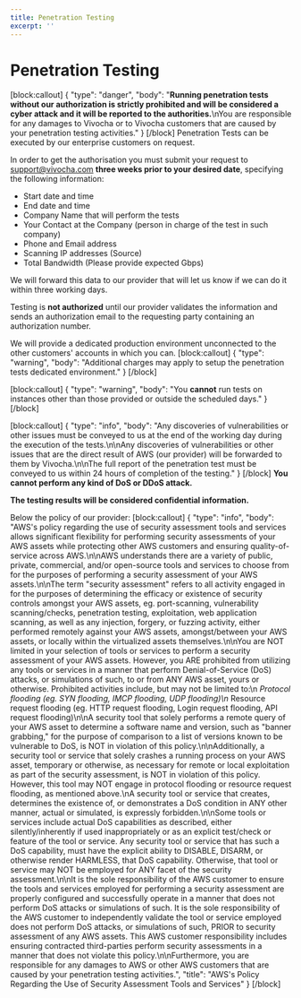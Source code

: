 ```yaml
---
title: Penetration Testing
excerpt: ''
---
```


# Penetration Testing

\[block:callout\] { "type": "danger", "body": "**Running penetration tests without our authorization is strictly prohibited and will be considered a cyber attack and it will be reported to the authorities.**\nYou are responsible for any damages to Vivocha or to Vivocha customers that are caused by your penetration testing activities." } \[/block\] Penetration Tests can be executed by our enterprise customers on request.

In order to get the authorisation you must submit your request to support@vivocha.com **three weeks prior to your desired date**, specifying the following information:

* Start date and time
* End date and time
* Company Name that will perform the tests
* Your Contact at the Company \(person in charge of the test in such company\)
* Phone and Email address
* Scanning IP addresses \(Source\)
* Total Bandwidth \(Please provide expected Gbps\)

We will forward this data to our provider that will let us know if we can do it within three working days.

Testing is **not authorized** until our provider validates the information and sends an authorization email to the requesting party containing an authorization number.

We will provide a dedicated production environment unconnected to the other customers' accounts in which you can. \[block:callout\] { "type": "warning", "body": "Additional charges may apply to setup the penetration tests dedicated environment." } \[/block\]

\[block:callout\] { "type": "warning", "body": "You **cannot** run tests on instances other than those provided or outside the scheduled days." } \[/block\]

\[block:callout\] { "type": "info", "body": "Any discoveries of vulnerabilities or other issues must be conveyed to us at the end of the working day during the execution of the tests.\n\nAny discoveries of vulnerabilities or other issues that are the direct result of AWS \(our provider\) will be forwarded to them by Vivocha.\n\nThe full report of the penetration test must be conveyed to us within 24 hours of completion of the testing." } \[/block\] **You cannot perform any kind of DoS or DDoS attack.**

**The testing results will be considered confidential information.**

Below the policy of our provider: \[block:callout\] { "type": "info", "body": "AWS's policy regarding the use of security assessment tools and services allows significant flexibility for performing security assessments of your AWS assets while protecting other AWS customers and ensuring quality-of-service across AWS.\n\nAWS understands there are a variety of public, private, commercial, and/or open-source tools and services to choose from for the purposes of performing a security assessment of your AWS assets.\n\nThe term \"security assessment\" refers to all activity engaged in for the purposes of determining the efficacy or existence of security controls amongst your AWS assets, eg. port-scanning, vulnerability scanning/checks, penetration testing, exploitation, web application scanning, as well as any injection, forgery, or fuzzing activity, either performed remotely against your AWS assets, amongst/between your AWS assets, or locally within the virtualized assets themselves.\n\nYou are NOT limited in your selection of tools or services to perform a security assessment of your AWS assets. However, you ARE prohibited from utilizing any tools or services in a manner that perform Denial-of-Service \(DoS\) attacks, or simulations of such, to or from ANY AWS asset, yours or otherwise. Prohibited activities include, but may not be limited to:\n _Protocol flooding \(eg. SYN flooding, IMCP flooding, UDP flooding\)\n_ Resource request flooding \(eg. HTTP request flooding, Login request flooding, API request flooding\)\n\nA security tool that solely performs a remote query of your AWS asset to determine a software name and version, such as \"banner grabbing,\" for the purpose of comparison to a list of versions known to be vulnerable to DoS, is NOT in violation of this policy.\n\nAdditionally, a security tool or service that solely crashes a running process on your AWS asset, temporary or otherwise, as necessary for remote or local exploitation as part of the security assessment, is NOT in violation of this policy. However, this tool may NOT engage in protocol flooding or resource request flooding, as mentioned above.\nA security tool or service that creates, determines the existence of, or demonstrates a DoS condition in ANY other manner, actual or simulated, is expressly forbidden.\n\nSome tools or services include actual DoS capabilities as described, either silently/inherently if used inappropriately or as an explicit test/check or feature of the tool or service. Any security tool or service that has such a DoS capability, must have the explicit ability to DISABLE, DISARM, or otherwise render HARMLESS, that DoS capability. Otherwise, that tool or service may NOT be employed for ANY facet of the security assessment.\n\nIt is the sole responsibility of the AWS customer to ensure the tools and services employed for performing a security assessment are properly configured and successfully operate in a manner that does not perform DoS attacks or simulations of such. It is the sole responsibility of the AWS customer to independently validate the tool or service employed does not perform DoS attacks, or simulations of such, PRIOR to security assessment of any AWS assets. This AWS customer responsibility includes ensuring contracted third-parties perform security assessments in a manner that does not violate this policy.\n\nFurthermore, you are responsible for any damages to AWS or other AWS customers that are caused by your penetration testing activities.", "title": "AWS's Policy Regarding the Use of Security Assessment Tools and Services" } \[/block\]

